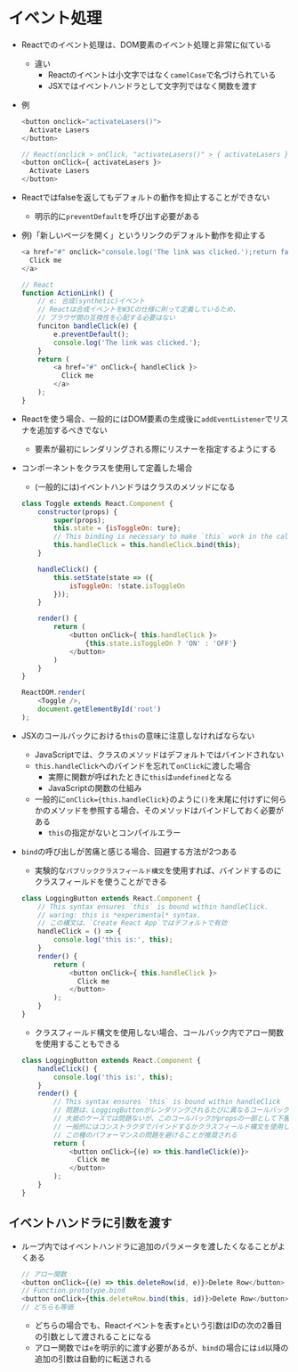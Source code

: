 # イベント処理

* Reactでのイベント処理は、DOM要素のイベント処理と非常に似ている
    + 違い
        - Reactのイベントは小文字ではなく`camelCase`で名づけられている
        - JSXではイベントハンドラとして文字列ではなく関数を渡す

* 例
    ```javascript
    <button onclick="activateLasers()">
      Activate Lasers
    </button>

    // React(onclick > onClick, "activateLasers()" > { activateLasers })
    <button onClick={ activateLasers }>
      Activate Lasers
    </button>
    ```

* Reactではfalseを返してもデフォルトの動作を抑止することができない
    + 明示的に`preventDefault`を呼び出す必要がある

* 例)「新しいページを開く」というリンクのデフォルト動作を抑止する
    ```javascript
    <a href="#" onclick="console.log('The link was clicked.');return false">
      Click me
    </a>

    // React
    function ActionLink() {
        // e: 合成(synthetic)イベント
        // Reactは合成イベントをW3Cの仕様に則って定義しているため、
        // ブラウザ間の互換性を心配する必要はない
        funciton bandleClick(e) {
            e.preventDefault();
            console.log('The link was clicked.');
        }
        return (
            <a href="#" onClick={ handleClick }>
              Click me
            </a>
        );
    }
    ```

* Reactを使う場合、一般的にはDOM要素の生成後に`addEventListener`でリスナを追加するべきでない
    + 要素が最初にレンダリングされる際にリスナーを指定するようにする

* コンポーネントをクラスを使用して定義した場合
    + (一般的には)イベントハンドラはクラスのメソッドになる
    ```javascript
    class Toggle extends React.Component {
        constructor(props) {
            super(props);
            this.state = {isToggleOn: ture};
            // This binding is necessary to make `this` work in the callback
            this.handleClick = this.handleClick.bind(this);
        }

        handleClick() {
            this.setState(state => ({
                isToggleOn: !state.isToggleOn
            }));
        }

        render() {
            return (
                <button onClick={ this.handleClick }>
                    {this.state.isToggleOn ? 'ON' : 'OFF'}
                </button>
            )
        }
    }

    ReactDOM.render(
        <Toggle />,
        document.getElementById('root')
    );
    ```

* JSXのコールバックにおける`this`の意味に注意しなければならない
    + JavaScriptでは、クラスのメソッドはデフォルトではバインドされない
    + `this.handleClick`へのバインドを忘れて`onClick`に渡した場合
        - 実際に関数が呼ばれたときに`this`は`undefined`となる
        - JavaScriptの関数の仕組み
    + 一般的に`onClick={this.handleClick}`のように`()`を末尾に付けずに何らかのメソッドを参照する場合、そのメソッドはバインドしておく必要がある
        - `this`の指定がないとコンパイルエラー

* `bind`の呼び出しが苦痛と感じる場合、回避する方法が2つある
    + 実験的な`パブリッククラスフィールド構文`を使用すれば、バインドするのにクラスフィールドを使うことができる
    ```javascript
    class LoggingButton extends React.Component {
        // This syntax ensures `this` is bound within handleClick.
        // waring: this is *experimental* syntax.
        // この構文は、`Create React App`ではデフォルトで有効
        handleClick = () => {
            console.log('this is:', this);
        }
        render() {
            return (
                <button onClick={ this.handleClick }>
                  Click me
                </button>
            );
        }
    }
    ```
    + クラスフィールド構文を使用しない場合、コールバック内でアロー関数を使用することもできる
    ```javascript
    class LoggingButton extends React.Component {
        handleClick() {
            console.log('this is:', this);
        }
        render() {
            // This syntax ensures `this` is bound within handleClick
            // 問題は、LoggingButtonがレンダリングされるたびに異なるコールバック関数が毎回作成される
            // 大抵のケースでは問題ないが、このコールバックがpropsの一部として下層のコンポーネントに渡される場合、それら下層コンポーネントが余分に再描画されることになる
            // 一般的にはコンストラクタでバインドするかクラスフィールド構文を使用して、
            // この種のパフォーマンスの問題を避けることが推奨される
            return (
                <button onClick={(e) => this.handleClick(e)}>
                  Click me
                </button>
            );
        }
    }
    ```

## イベントハンドラに引数を渡す

* ループ内ではイベントハンドラに追加のパラメータを渡したくなることがよくある
    ```javascript
    // アロー関数
    <button onClick={(e) => this.deleteRow(id, e)}>Delete Row</button>
    // Function.prototype.bind
    <button onClick={this.deleteRow.bind(this, id)}>Delete Row</button>
    // どちらも等価
    ```
    + どちらの場合でも、Reactイベントを表す`e`という引数はIDの次の2番目の引数として渡されることになる
    + アロー関数では`e`を明示的に渡す必要があるが、`bind`の場合には`id`以降の追加の引数は自動的に転送される

